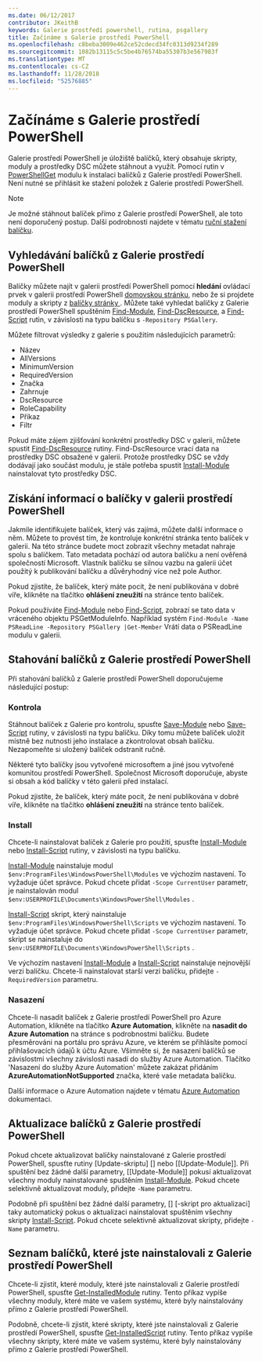 ```yaml
---
ms.date: 06/12/2017
contributor: JKeithB
keywords: Galerie prostředí powershell, rutina, psgallery
title: Začínáme s Galerie prostředí PowerShell
ms.openlocfilehash: c8beba3009e462ce52cdecd34fc0313d9234f289
ms.sourcegitcommit: 1082b13115c5c5be4b76574ba55307b3e567983f
ms.translationtype: MT
ms.contentlocale: cs-CZ
ms.lasthandoff: 11/28/2018
ms.locfileid: "52576885"
---
```

# <a name="getting-started-with-the-powershell-gallery"></a>Začínáme s Galerie prostředí PowerShell

Galerie prostředí PowerShell je úložiště balíčků, který obsahuje skripty, moduly a prostředky DSC můžete stáhnout a využít. Pomocí rutin v [PowerShellGet](/powershell/module/powershellget) modulu k instalaci balíčků z Galerie prostředí PowerShell. Není nutné se přihlásit ke stažení položek z Galerie prostředí PowerShell.

> [!NOTE]
> Je možné stáhnout balíček přímo z Galerie prostředí PowerShell, ale toto není doporučený postup.
> Další podrobnosti najdete v tématu [ruční stažení balíčku](/powershell/gallery/how-to/working-with-packages/manual-download).

## <a name="discovering-packages-from-the-powershell-gallery"></a>Vyhledávání balíčků z Galerie prostředí PowerShell

Balíčky můžete najít v galerii prostředí PowerShell pomocí **hledání** ovládací prvek v galerii prostředí PowerShell [domovskou stránku](https://www.powershellgallery.com), nebo že si projdete moduly a skripty z [balíčky stránky ](https://www.powershellgallery.com/packages). Můžete také vyhledat balíčky z Galerie prostředí PowerShell spuštěním [Find-Module][], [Find-DscResource], a [Find-Script][] rutin, v závislosti na typu balíčku s `-Repository PSGallery`.

Můžete filtrovat výsledky z galerie s použitím následujících parametrů:

- Název
- AllVersions
- MinimumVersion
- RequiredVersion
- Značka
- Zahrnuje
- DscResource
- RoleCapability
- Příkaz
- Filtr

Pokud máte zájem zjišťování konkrétní prostředky DSC v galerii, můžete spustit [Find-DscResource] rutiny. Find-DscResource vrací data na prostředky DSC obsažené v galerii.
Protože prostředky DSC se vždy dodávají jako součást modulu, je stále potřeba spustit [Install-Module][] nainstalovat tyto prostředky DSC.

## <a name="learning-about-packages-in-the-powershell-gallery"></a>Získání informací o balíčky v galerii prostředí PowerShell

Jakmile identifikujete balíček, který vás zajímá, můžete další informace o něm. Můžete to provést tím, že kontroluje konkrétní stránka tento balíček v galerii. Na této stránce budete moct zobrazit všechny metadat nahraje spolu s balíčkem. Tato metadata pochází od autora balíčku a není ověřená společností Microsoft. Vlastník balíčku se silnou vazbu na galerii účet použitý k publikování balíčku a důvěryhodný více než pole Author.

Pokud zjistíte, že balíček, který máte pocit, že není publikována v dobré víře, klikněte na tlačítko **ohlášení zneužití** na stránce tento balíček.

Pokud používáte [Find-Module][] nebo [Find-Script][], zobrazí se tato data v vráceného objektu PSGetModuleInfo. Například systém `Find-Module -Name PSReadLine -Repository PSGallery |Get-Member`
Vrátí data o PSReadLine modulu v galerii.

## <a name="downloading-packages-from-the-powershell-gallery"></a>Stahování balíčků z Galerie prostředí PowerShell

Při stahování balíčků z Galerie prostředí PowerShell doporučujeme následující postup:

### <a name="inspect"></a>Kontrola

Stáhnout balíček z Galerie pro kontrolu, spusťte [Save-Module][] nebo [Save-Script][] rutiny, v závislosti na typu balíčku. Díky tomu můžete balíček uložit místně bez nutnosti jeho instalace a zkontrolovat obsah balíčku. Nezapomeňte si uložený balíček odstranit ručně.

Některé tyto balíčky jsou vytvořené microsoftem a jiné jsou vytvořené komunitou prostředí PowerShell.
Společnost Microsoft doporučuje, abyste si obsah a kód balíčky v této galerii před instalací.

Pokud zjistíte, že balíček, který máte pocit, že není publikována v dobré víře, klikněte na tlačítko **ohlášení zneužití** na stránce tento balíček.

### <a name="install"></a>Install

Chcete-li nainstalovat balíček z Galerie pro použití, spusťte [Install-Module][] nebo [Install-Script][] rutiny, v závislosti na typu balíčku.

[Install-Module][] nainstaluje modul `$env:ProgramFiles\WindowsPowerShell\Modules` ve výchozím nastavení.
To vyžaduje účet správce. Pokud chcete přidat `-Scope CurrentUser` parametr, je nainstalován modul `$env:USERPROFILE\Documents\WindowsPowerShell\Modules` .

[Install-Script][] skript, který nainstaluje `$env:ProgramFiles\WindowsPowerShell\Scripts` ve výchozím nastavení.
To vyžaduje účet správce. Pokud chcete přidat `-Scope CurrentUser` parametr, skript se nainstaluje do `$env:USERPROFILE\Documents\WindowsPowerShell\Scripts` .

Ve výchozím nastavení [Install-Module][] a [Install-Script][] nainstaluje nejnovější verzi balíčku.
Chcete-li nainstalovat starší verzi balíčku, přidejte `-RequiredVersion` parametru.

### <a name="deploy"></a>Nasazení

Chcete-li nasadit balíček z Galerie prostředí PowerShell pro Azure Automation, klikněte na tlačítko **Azure Automation**, klikněte na **nasadit do Azure Automation** na stránce s podrobnostmi balíčku. Budete přesměrováni na portálu pro správu Azure, ve kterém se přihlásíte pomocí přihlašovacích údajů k účtu Azure. Všimněte si, že nasazení balíčků se závislostmi všechny závislosti nasadí do služby Azure Automation. Tlačítko 'Nasazení do služby Azure Automation' můžete zakázat přidáním **AzureAutomationNotSupported** značka, které vaše metadata balíčku.

Další informace o Azure Automation najdete v tématu [Azure Automation](/azure/automation) dokumentaci.

## <a name="updating-packages-from-the-powershell-gallery"></a>Aktualizace balíčků z Galerie prostředí PowerShell

Pokud chcete aktualizovat balíčky nainstalované z Galerie prostředí PowerShell, spusťte rutiny [Update-skriptu] [] nebo [[Update-Module]]. Při spuštění bez žádné další parametry, [[Update-Module]] pokusí aktualizovat všechny moduly nainstalované spuštěním [Install-Module][]. Pokud chcete selektivně aktualizovat moduly, přidejte `-Name` parametru. 

Podobně při spuštění bez žádné další parametry, [] [-skript pro aktualizaci] taky automatický pokus o aktualizaci nainstalovat spuštěním všechny skripty [Install-Script][]. Pokud chcete selektivně aktualizovat skripty, přidejte `-Name` parametru.

## <a name="list-packages-that-you-have-installed-from-the-powershell-gallery"></a>Seznam balíčků, které jste nainstalovali z Galerie prostředí PowerShell

Chcete-li zjistit, které moduly, které jste nainstalovali z Galerie prostředí PowerShell, spusťte [Get-InstalledModule][] rutiny. Tento příkaz vypíše všechny moduly, které máte ve vašem systému, které byly nainstalovány přímo z Galerie prostředí PowerShell.

Podobně, chcete-li zjistit, které skripty, které jste nainstalovali z Galerie prostředí PowerShell, spusťte [Get-InstalledScript][] rutiny. Tento příkaz vypíše všechny skripty, které máte ve vašem systému, které byly nainstalovány přímo z Galerie prostředí PowerShell.

[Find-DscResource]: /powershell/module/powershellget/Find-DscResource
[Find-Module]: /powershell/module/powershellget/Find-Module
[Find-Script]: /powershell/module/powershellget/Find-Script
[Get-InstalledModule]: /powershell/module/powershellget/Get-InstalledModule
[Get-InstalledScript]: /powershell/module/powershellget/Get-InstalledScript
[Install-Module]: /powershell/module/powershellget/Install-Module
[Install-Script]: /powershell/module/powershellget/Install-Script
[Publish-Module]: /powershell/module/powershellget/Publish-Module
[Publish-Script]: /powershell/module/powershellget/Publish-Script
[Register-PSRepository]: /powershell/module/powershellget/Register-Repository
[Save-Module]: /powershell/module/powershellget/Save-Module
[Save-Script]: /powershell/module/powershellget/Save-Script
